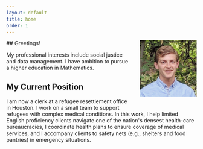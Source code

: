 ```yaml
---
layout: default
title: home
order: 1
---
```

<img src="images/portrait-5-20-17.jpg" style="float: right; margin: 0px 0px 23px 23px" height="150" width="150" > 
## Greetings!

My professional interests include social justice and data management. I have ambition to pursue a higher education in Mathematics.

## My Current Position

I am now a clerk at a refugee resettlement office in Houston. I work on a small team to support refugees with complex medical conditions. In this work, I help limited English proficiency clients navigate one of the nation's densest health-care bureaucracies, I coordinate health plans to ensure coverage of medical services, and I accompany clients to safety nets (e.g., shelters and food pantries) in emergency situations.
